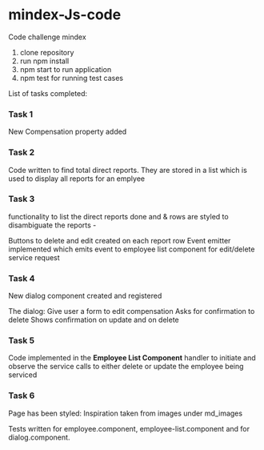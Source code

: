 # mindex-Js-code
Code challenge mindex

1. clone repository 
2. run npm install
3. npm start to run application
4. npm test for running test cases

List of tasks completed:

### Task 1
New Compensation property added

### Task 2
Code written to find total direct reports. They are stored in a list which is used to display all reports for an emplyee

### Task 3

functionality to list the direct reports done and & rows are styled to disambiguate the reports -

Buttons to delete and edit created on each report row
Event emitter implemented which emits event to employee list component for edit/delete service request

### Task 4

New dialog component created and registered

The dialog:
Give user a form to edit compensation
Asks for confirmation to delete
Shows confirmation on update and on delete

### Task 5

Code implemented in the **Employee List Component** handler to initiate and observe the service calls to either delete or update the employee being serviced


### Task 6
 Page has been styled:
Inspiration taken from images under md_images


Tests written for employee.component, employee-list.component and for dialog.component.

